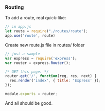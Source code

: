 ### Routing
To add a route, real quick-like:

```js
// in app.js
let route = require("./routes/route");
app.use('route', route)
```

Create new route.js file in routes/ folder

```js
// just a sample
var express = require('express');
var router = express.Router();

/* GET this page. */
router.get('/', function(req, res, next) {
  res.render('index', { title: 'Express' });
});

module.exports = router;
```

And all should be good.